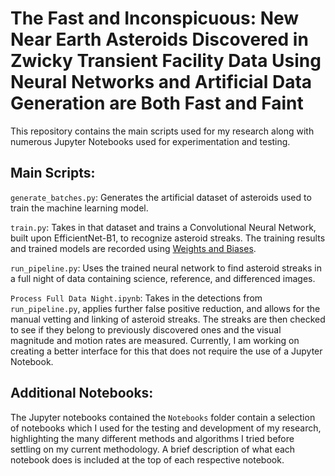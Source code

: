 # The Fast and Inconspicuous: New Near Earth Asteroids Discovered in Zwicky Transient Facility Data Using Neural Networks and Artificial Data Generation are Both Fast and Faint

This repository contains the main scripts used for my research along with numerous Jupyter Notebooks used for experimentation and testing. 

## Main Scripts:
```generate_batches.py```: Generates the artificial dataset of asteroids used to train the machine learning model. 

```train.py```: Takes in that dataset and trains a Convolutional Neural Network, built upon EfficientNet-B1, to recognize asteroid streaks. The training results and trained models are recorded using [Weights and Biases](https://wandb.ai).

```run_pipeline.py```: Uses the trained neural network to find asteroid streaks in a full night of data containing science, reference, and differenced images. 

```Process Full Data Night.ipynb```: Takes in the detections from ```run_pipeline.py```, applies further false positive reduction, and allows for the manual vetting and linking of asteroid streaks. The streaks are then checked to see if they belong to previously discovered ones and the visual magnitude and motion rates are measured. Currently, I am working on creating a better interface for this that does not require the use of a Jupyter Notebook.

## Additional Notebooks:
The Jupyter notebooks contained the ```Notebooks``` folder contain a selection of notebooks which I used for the testing and development of my research, highlighting the many different methods and algorithms I tried before settling on my current methodology. A brief description of what each notebook does is included at the top of each respective notebook.
